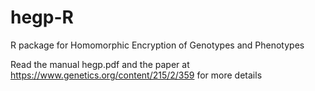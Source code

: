 # hegp-R
R package for Homomorphic Encryption of Genotypes and Phenotypes

Read the manual hegp.pdf and the paper at https://www.genetics.org/content/215/2/359 for more details
